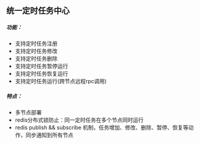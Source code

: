 ## 统一定时任务中心
##### 功能：
+ 支持定时任务注册
+ 支持定时任务修改
+ 支持定时任务删除
+ 支持定时任务暂停运行
+ 支持定时任务恢复运行
+ 支持定时任务运行(跨节点远程rpc调用)

##### 特点：
+ 多节点部署
+ redis分布式锁防止：同一定时任务在多个节点同时运行
+ redis publish && subscribe 机制，任务增加、修改、删除、暂停、恢复等动作，同步通知到所有节点
  